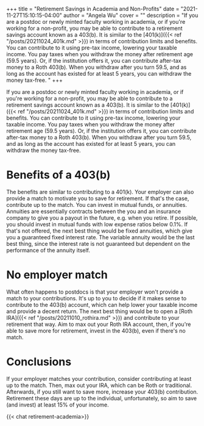 +++
title = "Retirement Savings in Academia and Non-Profits"
date = "2021-11-27T15:10:15-04:00"
author = "Angela Wu"
cover = ""
description = "If you are a postdoc or newly minted faculty working in academia, or if you're working for a non-profit, you may be able to contribute to a retirement savings account known as a 403(b). It is similar to the [401(k)]({{< ref "/posts/20211024_401k.md" >}}) in terms of contribution limits and benefits. You can contribute to it using pre-tax income, lowering your taxable income. You pay taxes when you withdraw the money after retirement age (59.5 years). Or, if the institution offers it, you can contribute after-tax money to a Roth 403(b). When you withdraw after you turn 59.5, and as long as the account has existed for at least 5 years, you can withdraw the money tax-free. "
+++

If you are a postdoc or newly minted faculty working in academia, or if you're working for a non-profit, you may be able to contribute to a retirement savings account known as a 403(b). It is similar to the [401(k)]({{< ref "/posts/20211024_401k.md" >}}) in terms of contribution limits and benefits. You can contribute to it using pre-tax income, lowering your taxable income. You pay taxes when you withdraw the money after retirement age (59.5 years). Or, if the institution offers it, you can contribute after-tax money to a Roth 403(b). When you withdraw after you turn 59.5, and as long as the account has existed for at least 5 years, you can withdraw the money tax-free. 

# Benefits of a 403(b)

The benefits are similar to contributing to a 401(k). Your employer can also provide a match to motivate you to save for retirement. If that's the case, contribute up to the match. You can invest in mutual funds, or annuities. Annuities are essentially contracts between the you and an insurance company to give you a payout in the future, e.g. when you retire. If possible, you should invest in mutual funds with low expense ratios below 0.1%. If that's not offered, the next best thing would be fixed annuities, which give you a guaranteed fixed interest rate. The variable annuity would be the last best thing, since the interest rate is not guaranteed but dependent on the performance of the annuity itself. 

# No employer match
What often happens to postdocs is that your employer won't provide a match to your contributions. It's up to you to decide if it makes sense to contribute to the 403(b) account, which can help lower your taxable income and provide a decent return. The next best thing would be to open a [Roth IRA]({{< ref "/posts/20211010_rothira.md" >}}) and contribute to your retirement that way. Aim to max out your Roth IRA account, then, if you're able to save more for retirement, invest in the 403(b), even if there's no match. 

# Conclusions
If your employer matches your contribution, consider contributing at least up to the match. Then, max out your IRA, which can be Roth or traditional. Afterwards, if you still want to save more, increase your 403(b) contribution. Retirement these days are up to the individual, unfortunately, so aim to save (and invest) at least 15% of your income.

{{< chat retirement-academia>}}
